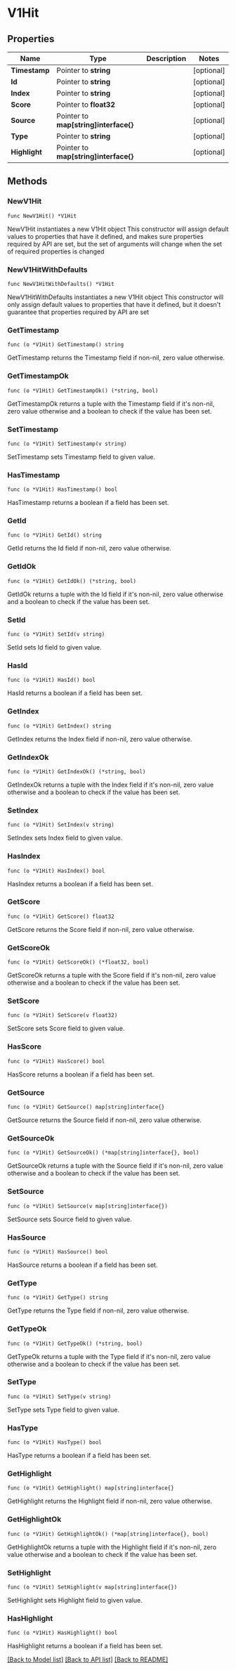 # V1Hit

## Properties

Name | Type | Description | Notes
------------ | ------------- | ------------- | -------------
**Timestamp** | Pointer to **string** |  | [optional] 
**Id** | Pointer to **string** |  | [optional] 
**Index** | Pointer to **string** |  | [optional] 
**Score** | Pointer to **float32** |  | [optional] 
**Source** | Pointer to **map[string]interface{}** |  | [optional] 
**Type** | Pointer to **string** |  | [optional] 
**Highlight** | Pointer to **map[string]interface{}** |  | [optional] 

## Methods

### NewV1Hit

`func NewV1Hit() *V1Hit`

NewV1Hit instantiates a new V1Hit object
This constructor will assign default values to properties that have it defined,
and makes sure properties required by API are set, but the set of arguments
will change when the set of required properties is changed

### NewV1HitWithDefaults

`func NewV1HitWithDefaults() *V1Hit`

NewV1HitWithDefaults instantiates a new V1Hit object
This constructor will only assign default values to properties that have it defined,
but it doesn't guarantee that properties required by API are set

### GetTimestamp

`func (o *V1Hit) GetTimestamp() string`

GetTimestamp returns the Timestamp field if non-nil, zero value otherwise.

### GetTimestampOk

`func (o *V1Hit) GetTimestampOk() (*string, bool)`

GetTimestampOk returns a tuple with the Timestamp field if it's non-nil, zero value otherwise
and a boolean to check if the value has been set.

### SetTimestamp

`func (o *V1Hit) SetTimestamp(v string)`

SetTimestamp sets Timestamp field to given value.

### HasTimestamp

`func (o *V1Hit) HasTimestamp() bool`

HasTimestamp returns a boolean if a field has been set.

### GetId

`func (o *V1Hit) GetId() string`

GetId returns the Id field if non-nil, zero value otherwise.

### GetIdOk

`func (o *V1Hit) GetIdOk() (*string, bool)`

GetIdOk returns a tuple with the Id field if it's non-nil, zero value otherwise
and a boolean to check if the value has been set.

### SetId

`func (o *V1Hit) SetId(v string)`

SetId sets Id field to given value.

### HasId

`func (o *V1Hit) HasId() bool`

HasId returns a boolean if a field has been set.

### GetIndex

`func (o *V1Hit) GetIndex() string`

GetIndex returns the Index field if non-nil, zero value otherwise.

### GetIndexOk

`func (o *V1Hit) GetIndexOk() (*string, bool)`

GetIndexOk returns a tuple with the Index field if it's non-nil, zero value otherwise
and a boolean to check if the value has been set.

### SetIndex

`func (o *V1Hit) SetIndex(v string)`

SetIndex sets Index field to given value.

### HasIndex

`func (o *V1Hit) HasIndex() bool`

HasIndex returns a boolean if a field has been set.

### GetScore

`func (o *V1Hit) GetScore() float32`

GetScore returns the Score field if non-nil, zero value otherwise.

### GetScoreOk

`func (o *V1Hit) GetScoreOk() (*float32, bool)`

GetScoreOk returns a tuple with the Score field if it's non-nil, zero value otherwise
and a boolean to check if the value has been set.

### SetScore

`func (o *V1Hit) SetScore(v float32)`

SetScore sets Score field to given value.

### HasScore

`func (o *V1Hit) HasScore() bool`

HasScore returns a boolean if a field has been set.

### GetSource

`func (o *V1Hit) GetSource() map[string]interface{}`

GetSource returns the Source field if non-nil, zero value otherwise.

### GetSourceOk

`func (o *V1Hit) GetSourceOk() (*map[string]interface{}, bool)`

GetSourceOk returns a tuple with the Source field if it's non-nil, zero value otherwise
and a boolean to check if the value has been set.

### SetSource

`func (o *V1Hit) SetSource(v map[string]interface{})`

SetSource sets Source field to given value.

### HasSource

`func (o *V1Hit) HasSource() bool`

HasSource returns a boolean if a field has been set.

### GetType

`func (o *V1Hit) GetType() string`

GetType returns the Type field if non-nil, zero value otherwise.

### GetTypeOk

`func (o *V1Hit) GetTypeOk() (*string, bool)`

GetTypeOk returns a tuple with the Type field if it's non-nil, zero value otherwise
and a boolean to check if the value has been set.

### SetType

`func (o *V1Hit) SetType(v string)`

SetType sets Type field to given value.

### HasType

`func (o *V1Hit) HasType() bool`

HasType returns a boolean if a field has been set.

### GetHighlight

`func (o *V1Hit) GetHighlight() map[string]interface{}`

GetHighlight returns the Highlight field if non-nil, zero value otherwise.

### GetHighlightOk

`func (o *V1Hit) GetHighlightOk() (*map[string]interface{}, bool)`

GetHighlightOk returns a tuple with the Highlight field if it's non-nil, zero value otherwise
and a boolean to check if the value has been set.

### SetHighlight

`func (o *V1Hit) SetHighlight(v map[string]interface{})`

SetHighlight sets Highlight field to given value.

### HasHighlight

`func (o *V1Hit) HasHighlight() bool`

HasHighlight returns a boolean if a field has been set.


[[Back to Model list]](../README.md#documentation-for-models) [[Back to API list]](../README.md#documentation-for-api-endpoints) [[Back to README]](../README.md)


